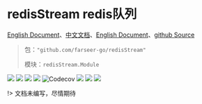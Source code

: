 # redisStream redis队列
[English Document](https://farseer-go.gitee.io/en-us/)、[中文文档](https://farseer-go.gitee.io/)、[English Document](https://farseer-go.github.io/doc/en-us/)、[github Source](https://github.com/farseer-go/redisStream)
> 包：`"github.com/farseer-go/redisStream"`
>
> 模块：`redisStream.Module`

![](https://img.shields.io/github/stars/farseer-go?style=social)
![](https://img.shields.io/github/license/farseer-go/redisStream)
![](https://img.shields.io/github/go-mod/go-version/farseer-go/redisStream)
![](https://img.shields.io/github/v/release/farseer-go/redisStream)
![Codecov](https://img.shields.io/codecov/c/github/farseer-go/redisStream)
![](https://img.shields.io/github/languages/code-size/farseer-go/redisStream)
![](https://img.shields.io/github/directory-file-count/farseer-go/redisStream)
![](https://goreportcard.com/badge/github.com/farseer-go/redisStream)

!> 文档未编写，尽情期待